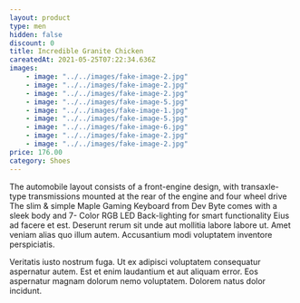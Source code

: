 ```yaml
---
layout: product
type: men
hidden: false
discount: 0
title: Incredible Granite Chicken
careatedAt: 2021-05-25T07:22:34.636Z
images:
    - image: "../../images/fake-image-2.jpg"
    - image: "../../images/fake-image-2.jpg"
    - image: "../../images/fake-image-2.jpg"
    - image: "../../images/fake-image-5.jpg"
    - image: "../../images/fake-image-1.jpg"
    - image: "../../images/fake-image-5.jpg"
    - image: "../../images/fake-image-6.jpg"
    - image: "../../images/fake-image-2.jpg"
    - image: "../../images/fake-image-2.jpg"
price: 176.00
category: Shoes
---
```

The automobile layout consists of a front-engine design, with transaxle-type transmissions mounted at the rear of the engine and four wheel drive
The slim & simple Maple Gaming Keyboard from Dev Byte comes with a sleek body and 7- Color RGB LED Back-lighting for smart functionality
Eius ad facere et est. Deserunt rerum sit unde aut mollitia labore labore ut. Amet veniam alias quo illum autem. Accusantium modi voluptatem inventore perspiciatis.
 Veritatis iusto nostrum fuga. Ut ex adipisci voluptatem consequatur aspernatur autem. Est et enim laudantium et aut aliquam error. Eos aspernatur magnam dolorum nemo voluptatem. Dolorem natus dolor incidunt.
